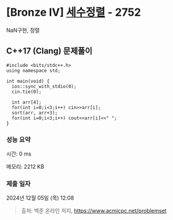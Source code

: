 # [Bronze IV] [세수정렬](https://www.acmicpc.net/problem/2752) - 2752 

NaN구현, 정렬

## C++17 (Clang) 문제풀이

```C++17 (Clang)
#include <bits/stdc++.h>
using namespace std;

int main(void) {
  ios::sync_with_stdio(0);
  cin.tie(0);

  int arr[4];
  for(int i=0;i<3;i++) cin>>arr[i];
  sort(arr, arr+3);
  for(int i=0;i<3;i++) cout<<arr[i]<<" ";
}
```

### 성능 요약

시간: 0 ms

메모리: 2212 KB

### 제출 일자

2024년 12월 05일 (목) 12:08

> 출처: 백준 온라인 저지, https://www.acmicpc.net/problemset 


